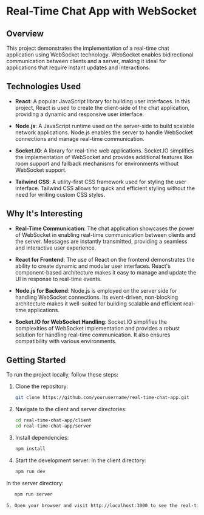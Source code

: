 # Real-Time Chat App with WebSocket

## Overview

This project demonstrates the implementation of a real-time chat application using WebSocket technology. WebSocket enables bidirectional communication between clients and a server, making it ideal for applications that require instant updates and interactions.

## Technologies Used

- **React**: A popular JavaScript library for building user interfaces. In this project, React is used to create the client-side of the chat application, providing a dynamic and responsive user interface.

- **Node.js**: A JavaScript runtime used on the server-side to build scalable network applications. Node.js enables the server to handle WebSocket connections and manage real-time communication.

- **Socket.IO**: A library for real-time web applications. Socket.IO simplifies the implementation of WebSocket and provides additional features like room support and fallback mechanisms for environments without WebSocket support.

- **Tailwind CSS**: A utility-first CSS framework used for styling the user interface. Tailwind CSS allows for quick and efficient styling without the need for writing custom CSS styles.

## Why It's Interesting

- **Real-Time Communication**: The chat application showcases the power of WebSocket in enabling real-time communication between clients and the server. Messages are instantly transmitted, providing a seamless and interactive user experience.

- **React for Frontend**: The use of React on the frontend demonstrates the ability to create dynamic and modular user interfaces. React's component-based architecture makes it easy to manage and update the UI in response to real-time events.

- **Node.js for Backend**: Node.js is employed on the server side for handling WebSocket connections. Its event-driven, non-blocking architecture makes it well-suited for building scalable and efficient real-time applications.

- **Socket.IO for WebSocket Handling**: Socket.IO simplifies the complexities of WebSocket implementation and provides a robust solution for handling real-time communication. It also ensures compatibility with various environments.

## Getting Started

To run the project locally, follow these steps:

1. Clone the repository:

   ```bash
   git clone https://github.com/yourusername/real-time-chat-app.git
   
2. Navigate to the client and server directories:
   ```bash
   cd real-time-chat-app/client
   cd real-time-chat-app/server

3. Install dependencies:
    ```bash
   npm install
   
5. Start the development server:
   In the client directory:
   ```bash
   npm run dev
In the server directory:
```bash
   npm run server
   
5. Open your browser and visit http://localhost:3000 to see the real-time chat app in action.
   

   
